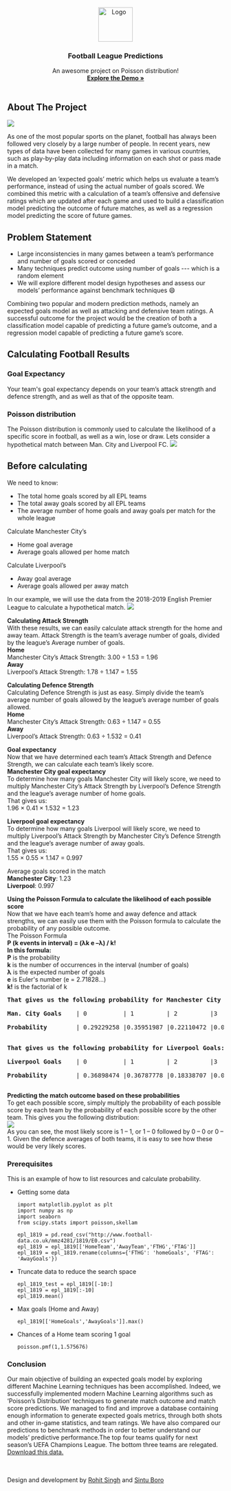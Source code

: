 
<!-- PROJECT LOGO -->
<br />
<p align="center">
  <a href="https://github.com/othneildrew/Best-README-Template">
    <img src="images/favicon.svg" alt="Logo" width="80" height="80">
  </a>

  <h3 align="center">Football League Predictions</h3>

  <p align="center">
    An awesome project on Poisson distribution!
    <br />
    <a href="https://footballprediction.netlify.app/"><strong>Explore the Demo »</strong></a>
    <br />
    <br />
   
  </p>
</p>


<!-- ABOUT THE PROJECT -->
## About The Project

<img src="images/1.jpg">

As one of the most popular sports on the planet, football has always been followed very closely by a large number of people. In recent years, new types of data have been collected for many games in various countries, such as play-by-play data including information on each shot or pass made in a match.

We developed an ’expected goals’ metric which helps us evaluate a team’s performance, instead of using the actual number of goals scored. We combined this metric with a calculation of a team’s offensive and defensive ratings which are updated after each game and used to build a classification model predicting the outcome of future matches, as well as a regression model predicting the score of future games.

## Problem Statement
* Large inconsistencies in many games between a team’s performance and number of goals scored or conceded
* Many techniques predict outcome using number of goals --- which is a random element
* We will explore different model design hypotheses and assess our models’ performance against benchmark techniques :smile:

Combining two popular and modern prediction methods, namely an expected goals model as well as attacking and defensive team ratings. A successful outcome for the project would be the creation of both a classification model capable of predicting a future game’s outcome, and a regression model capable of predicting a future game’s score.

## Calculating Football Results

### Goal Expectancy 
Your team's goal expectancy depends on your team’s attack strength and defence strength, and as well as that of the opposite team.
### Poisson distribution
The Poisson distribution is commonly used to calculate the likelihood of a specific score in football, as well as a win, lose or draw.
Lets consider a hypothetical match between Man. City and Liverpool FC.
<img src="images/10.jpg">

## Before calculating

We need to know:
* The total home goals scored by all EPL teams
* The total away goals scored by all EPL teams
* The average number of home goals and away goals per match for the whole league

Calculate Manchester City’s
* Home goal average
* Average goals allowed per home match

Calculate Liverpool’s
* Away goal average
* Average goals allowed per away match

In our example, we will use the data from the 2018-2019 English Premier League to calculate a hypothetical match.
<img src="images/tab.jpg">

**Calculating Attack Strength**<br />
With these results, we can easily calculate attack strength for the home and away team. Attack Strength is the team’s average number of goals, divided by the league’s Average number of goals.<br />
**Home**<br />
Manchester City’s Attack Strength: 3.00 ÷ 1.53 = 1.96<br />
**Away**<br />
Liverpool’s Attack Strength: 1.78 ÷ 1.147 = 1.55<br />

**Calculating Defence Strength**<br />
Calculating Defence Strength is just as easy. Simply divide the team’s average number of goals allowed by the league’s average number of goals allowed.<br />
**Home**<br />
Manchester City’s Attack Strength: 0.63 ÷ 1.147 = 0.55<br />
**Away**<br />
Liverpool’s Attack Strength: 0.63 ÷ 1.532 = 0.41<br />

**Goal expectancy**<br />
Now that we have determined each team’s Attack Strength and Defence Strength, we can calculate each team’s likely score.<br />
**Manchester City goal expectancy**<br />
To determine how many goals Manchester City will likely score, we need to multiply Manchester City’s Attack Strength by Liverpool’s Defence Strength and the league’s average number of home goals.<br />
That gives us:<br />
1.96 × 0.41 × 1.532 = 1.23<br />

**Liverpool goal expectancy**<br />
To determine how many goals Liverpool will likely score, we need to multiply Liverpool’s Attack Strength by Manchester City’s Defence Strength and the league’s average number of away goals.<br />
That gives us:<br />
1.55 × 0.55 × 1.147 = 0.997<br />

Average goals scored in the match<br />
**Manchester City**: 1.23<br />
**Liverpool**: 0.997<br />

**Using the Poisson Formula to calculate the likelihood of each possible score**<br />
Now that we have each team’s home and away defence and attack strengths, we can easily use them with the Poisson formula to calculate the probability of any possible outcome.<br />
The Poisson Formula<br />
**P (k events in interval) = (λk e –λ) / k! <br />
In this formula:**<br />
**P** is the probability<br />
**k** is the number of occurrences in the interval (number of goals)<br />
**λ** is the expected number of goals<br />
**e** is Euler's number (e = 2.71828…)<br />
**k!** is the factorial of k<br />
<pre>
<b>That gives us the following probability for Manchester City Goals:</b><br />
<b>Man. City Goals</b>    | 0          | 1         | 2         |3          |4           |5         | <br /> 
<b>Probability</b>        | 0.29229258 |0.35951987 |0.22110472 |0.09065294 |0.02787578  |0.00685744| <br />

<b>That gives us the following probability for Liverpool Goals:</b><br />
<b>Liverpool Goals</b>    | 0          | 1         | 2         |3          |4          |5         |  <br />
<b>Probability</b>        | 0.36898474 |0.36787778 |0.18338707 |0.06094564 |0.0151907  |0.00302903|  <br />
</pre>

**Predicting the match outcome based on these probabilities**<br />
To get each possible score, simply multiply the probability of each possible score by each team by the probability of each possible score by the other team. This gives you the following distribution:<br />
<img src="images/Goals.jpg"><br />
As you can see, the most likely score is 1 – 1, or 1 – 0 followed by 0 – 0 or 0 – 1. Given the defence averages of both teams, it is easy to see how these would be very likely scores.<br />

### Prerequisites

This is an example of how to list resources and calculate probability.
* Getting some data
  ```import pandas as pd
  import matplotlib.pyplot as plt
  import numpy as np
  import seaborn
  from scipy.stats import poisson,skellam
  
  epl_1819 = pd.read_csv("http://www.football-data.co.uk/mmz4281/1819/E0.csv")
  epl_1819 = epl_1819[['HomeTeam','AwayTeam','FTHG','FTAG']]
  epl_1819 = epl_1819.rename(columns={'FTHG': 'homeGoals', 'FTAG': 'AwayGoals'})
  ```
* Truncate data to reduce the search space
  ```epl_1819_master = epl_1819
  epl_1819_test = epl_1819[[-10:]
  epl_1819 = epl_1819[:-10]
  epl_1819.mean()
  ```
* Max goals (Home and Away)
  ```
  epl_1819[['HomeGoals','AwayGoals']].max()
  ```
  
* Chances of a Home team scoring 1 goal
  ```
  poisson.pmf(1,1.575676)
  ```

### Conclusion
Our main objective of building an expected goals model by exploring different Machine Learning techniques has been accomplished. Indeed, we successfully implemented modern Machine Learning algorithms such as ‘Poisson’s Distribution’ techniques to generate match outcome and match score predictions. We managed to find and improve a database containing enough information to generate expected goals metrics, through both shots and other in-game statistics, and team ratings. We have also compared our predictions to benchmark methods in order to better understand our models’ predictive performance.The top four teams qualify for next season’s UEFA Champions League. The bottom three teams are relegated.<br />
<a href="https://data.fivethirtyeight.com/#soccer-spi">Download this data.</a>
<br />
<br />
<br />

Design and development by <a href="https://rohitsingh.netlify.app/">Rohit Singh</a> and <a href="https://boro-blogs.netlify.app/">Sintu Boro</a>
